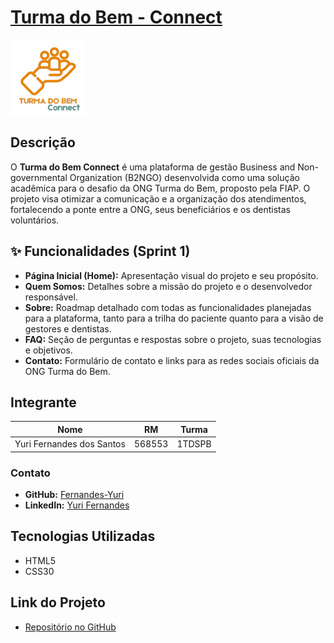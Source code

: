 # **[Turma do Bem - Connect](https://fernandes-yuri.github.io/)**

![Logo](./static/assets/imagens/logotipo-120x120.png)



## Descrição

O **Turma do Bem Connect** é uma plataforma de gestão Business and Non-governmental Organization (B2NGO) desenvolvida como uma solução acadêmica para o desafio da ONG Turma do Bem, proposto pela FIAP. O projeto visa otimizar a comunicação e a organização dos atendimentos, fortalecendo a ponte entre a ONG, seus beneficiários e os dentistas voluntários.

## ✨ Funcionalidades (Sprint 1)

- **Página Inicial (Home):** Apresentação visual do projeto e seu propósito.
- **Quem Somos:** Detalhes sobre a missão do projeto e o desenvolvedor responsável.
- **Sobre:** Roadmap detalhado com todas as funcionalidades planejadas para a plataforma, tanto para a trilha do paciente quanto para a visão de gestores e dentistas.
- **FAQ:** Seção de perguntas e respostas sobre o projeto, suas tecnologias e objetivos.
- **Contato:** Formulário de contato e links para as redes sociais oficiais da ONG Turma do Bem.

## Integrante

| Nome                        | RM      | Turma        |
| --------------------------- | ------- | ------------ |
| Yuri Fernandes dos Santos   | 568553  | 1TDSPB  |

### Contato

- **GitHub:** [Fernandes-Yuri](https://github.com/Fernandes-Yuri)
- **LinkedIn:** [Yuri Fernandes](https://www.linkedin.com/in/yuri-fernandes-901247385/)

## Tecnologias Utilizadas

- HTML5
- CSS30

## Link do Projeto

- [Repositório no GitHub](https://github.com/Fernandes-Yuri/fernandes-yuri.github.io.git)
